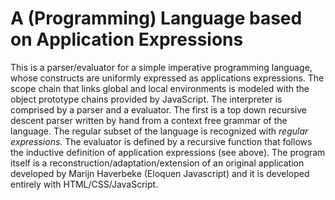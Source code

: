 # A (Programming) Language based on Application Expressions

This is a parser/evaluator for a simple imperative programming language, whose constructs are uniformly expressed as applications expressions. The scope chain that links global and local environments is modeled with the object prototype chains provided by JavaScript. The interpreter is comprised by a parser and a evaluator. The first is a top down recursive descent parser written by hand from a context free grammar of the language. The regular subset of the language is recognized with _regular expressions_. The evaluator is defined by a recursive function that follows the inductive definition of application expressions (see above). The program itself is a reconstruction/adaptation/extension of an original application developed by Marijn Haverbeke (Eloquen Javascript) and it is developed entirely with HTML/CSS/JavaScript.
